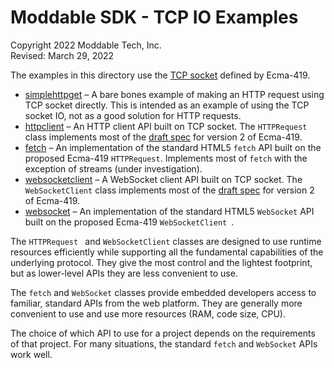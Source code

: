 # Moddable SDK - TCP IO Examples

Copyright 2022 Moddable Tech, Inc.<BR>
Revised: March 29, 2022

The examples in this directory use the [TCP socket](https://419.ecma-international.org/#-10-io-classes-tcp-socket) defined by Ecma-419.

- [simplehttpget](./simplehttpget) – A bare bones example of making an HTTP request using TCP socket directly. This is intended as an example of using the TCP socket IO, not as a good solution for HTTP requests.
- [httpclient](./httpclient) – An HTTP client API built on TCP socket. The `HTTPRequest` class implements most of the [draft spec](https://github.com/EcmaTC53/spec/blob/master/docs/proposals/Network%20Classes.md#http-request-class) for version 2 of Ecma-419.
- [fetch](./fetch) – An implementation of the standard HTML5 `fetch` API built on the proposed Ecma-419 `HTTPRequest`. Implements most of `fetch` with the exception of streams (under investigation).
- [websocketclient](./websocketclient) – A WebSocket client API built on TCP socket. The `WebSocketClient` class implements most of the [draft spec](https://github.com/EcmaTC53/spec/blob/master/docs/proposals/Network%20Classes.md#websocket-client-class) for version 2 of Ecma-419.
- [websocket](./WebSocket) – An implementation of the standard HTML5 `WebSocket` API built on the proposed Ecma-419 `WebSocketClient `.

The `HTTPRequest ` and `WebSocketClient` classes are designed to use runtime resources efficiently while supporting all the fundamental capabilities of the underlying protocol. They give the most control and the lightest footprint, but as lower-level APIs they are less convenient to use.

The `fetch` and `WebSocket` classes provide embedded developers access to familiar, standard APIs from the web platform. They are generally more convenient to use and use more resources (RAM, code size, CPU). 

The choice of which API to use for a project depends on the requirements of that project. For many situations, the standard `fetch` and `WebSocket` APIs work well. 

